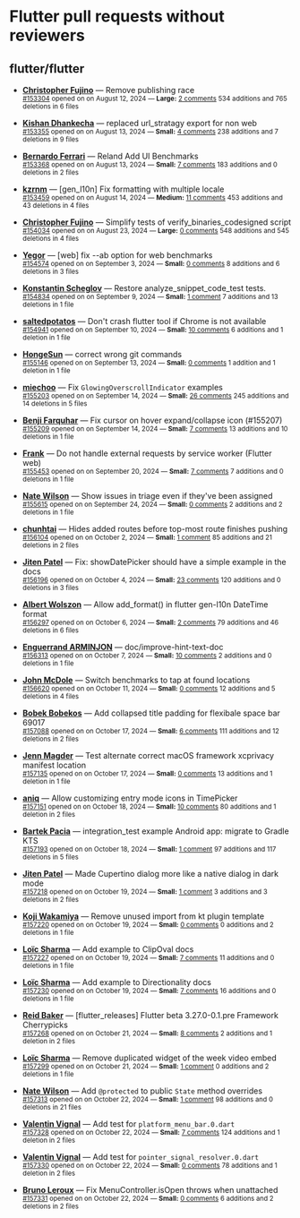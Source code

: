 # Flutter pull requests without reviewers

## flutter/flutter

* **[Christopher Fujino](https://github.com/christopherfujino)** &mdash; Remove publishing race<br />
  <sub>[#153304](https://github.com/flutter/flutter/pull/153304) opened on on August 12, 2024 &mdash; **Large:** [2 comments](https://github.com/flutter/flutter/pull/153304) 534 additions and 765 deletions in 6 files</sub><br />

* **[Kishan Dhankecha](https://github.com/kishan-dhankecha)** &mdash; replaced url_stratagy export for non web<br />
  <sub>[#153355](https://github.com/flutter/flutter/pull/153355) opened on on August 13, 2024 &mdash; **Small:** [4 comments](https://github.com/flutter/flutter/pull/153355) 238 additions and 7 deletions in 9 files</sub><br />

* **[Bernardo Ferrari](https://github.com/bernaferrari)** &mdash; Reland Add UI Benchmarks<br />
  <sub>[#153368](https://github.com/flutter/flutter/pull/153368) opened on on August 13, 2024 &mdash; **Small:** [7 comments](https://github.com/flutter/flutter/pull/153368) 183 additions and 0 deletions in 2 files</sub><br />

* **[kzrnm](https://github.com/kzrnm)** &mdash; [gen_l10n] Fix formatting with multiple locale<br />
  <sub>[#153459](https://github.com/flutter/flutter/pull/153459) opened on on August 14, 2024 &mdash; **Medium:** [11 comments](https://github.com/flutter/flutter/pull/153459) 453 additions and 43 deletions in 4 files</sub><br />

* **[Christopher Fujino](https://github.com/christopherfujino)** &mdash; Simplify tests of verify_binaries_codesigned script<br />
  <sub>[#154034](https://github.com/flutter/flutter/pull/154034) opened on on August 23, 2024 &mdash; **Large:** [0 comments](https://github.com/flutter/flutter/pull/154034) 548 additions and 545 deletions in 4 files</sub><br />

* **[Yegor](https://github.com/yjbanov)** &mdash; [web] fix --ab option for web benchmarks<br />
  <sub>[#154574](https://github.com/flutter/flutter/pull/154574) opened on on September 3, 2024 &mdash; **Small:** [0 comments](https://github.com/flutter/flutter/pull/154574) 8 additions and 6 deletions in 3 files</sub><br />

* **[Konstantin Scheglov](https://github.com/scheglov)** &mdash; Restore analyze_snippet_code_test tests.<br />
  <sub>[#154834](https://github.com/flutter/flutter/pull/154834) opened on on September 9, 2024 &mdash; **Small:** [1 comment](https://github.com/flutter/flutter/pull/154834) 7 additions and 13 deletions in 1 file</sub><br />

* **[saltedpotatos](https://github.com/saltedpotatos)** &mdash; Don't crash flutter tool if Chrome is not available<br />
  <sub>[#154941](https://github.com/flutter/flutter/pull/154941) opened on on September 10, 2024 &mdash; **Small:** [10 comments](https://github.com/flutter/flutter/pull/154941) 6 additions and 1 deletion in 1 file</sub><br />

* **[HongeSun](https://github.com/hongeSunCoder)** &mdash; correct wrong git commands<br />
  <sub>[#155146](https://github.com/flutter/flutter/pull/155146) opened on on September 13, 2024 &mdash; **Small:** [0 comments](https://github.com/flutter/flutter/pull/155146) 1 addition and 1 deletion in 1 file</sub><br />

* **[miechoo](https://github.com/miechoo)** &mdash; Fix `GlowingOverscrollIndicator` examples<br />
  <sub>[#155203](https://github.com/flutter/flutter/pull/155203) opened on on September 14, 2024 &mdash; **Small:** [26 comments](https://github.com/flutter/flutter/pull/155203) 245 additions and 14 deletions in 5 files</sub><br />

* **[Benji Farquhar](https://github.com/BenjiFarquhar)** &mdash; Fix cursor on hover expand/collapse icon (#155207)<br />
  <sub>[#155209](https://github.com/flutter/flutter/pull/155209) opened on on September 14, 2024 &mdash; **Small:** [7 comments](https://github.com/flutter/flutter/pull/155209) 13 additions and 10 deletions in 1 file</sub><br />

* **[Frank](https://github.com/Frank3K)** &mdash; Do not handle external requests by service worker (Flutter web)<br />
  <sub>[#155453](https://github.com/flutter/flutter/pull/155453) opened on on September 20, 2024 &mdash; **Small:** [7 comments](https://github.com/flutter/flutter/pull/155453) 7 additions and 0 deletions in 1 file</sub><br />

* **[Nate Wilson](https://github.com/nate-thegrate)** &mdash; Show issues in triage even if they've been assigned<br />
  <sub>[#155615](https://github.com/flutter/flutter/pull/155615) opened on on September 24, 2024 &mdash; **Small:** [0 comments](https://github.com/flutter/flutter/pull/155615) 2 additions and 2 deletions in 1 file</sub><br />

* **[chunhtai](https://github.com/chunhtai)** &mdash; Hides added routes before top-most route finishes pushing<br />
  <sub>[#156104](https://github.com/flutter/flutter/pull/156104) opened on on October 2, 2024 &mdash; **Small:** [1 comment](https://github.com/flutter/flutter/pull/156104) 85 additions and 21 deletions in 2 files</sub><br />

* **[Jiten Patel](https://github.com/thejitenpatel)** &mdash; Fix: showDatePicker should have a simple example in the docs<br />
  <sub>[#156196](https://github.com/flutter/flutter/pull/156196) opened on on October 4, 2024 &mdash; **Small:** [23 comments](https://github.com/flutter/flutter/pull/156196) 120 additions and 0 deletions in 3 files</sub><br />

* **[Albert Wolszon](https://github.com/Albert221)** &mdash; Allow add_format() in flutter gen-l10n DateTime format<br />
  <sub>[#156297](https://github.com/flutter/flutter/pull/156297) opened on on October 6, 2024 &mdash; **Small:** [2 comments](https://github.com/flutter/flutter/pull/156297) 79 additions and 46 deletions in 6 files</sub><br />

* **[Enguerrand ARMINJON](https://github.com/EArminjon)** &mdash; doc/improve-hint-text-doc<br />
  <sub>[#156313](https://github.com/flutter/flutter/pull/156313) opened on on October 7, 2024 &mdash; **Small:** [10 comments](https://github.com/flutter/flutter/pull/156313) 2 additions and 0 deletions in 1 file</sub><br />

* **[John McDole](https://github.com/jtmcdole)** &mdash; Switch benchmarks to tap at found locations<br />
  <sub>[#156620](https://github.com/flutter/flutter/pull/156620) opened on on October 11, 2024 &mdash; **Small:** [0 comments](https://github.com/flutter/flutter/pull/156620) 12 additions and 5 deletions in 4 files</sub><br />

* **[Bobek Bobekos](https://github.com/bobekos)** &mdash; Add collapsed title padding for flexibale space bar 69017<br />
  <sub>[#157088](https://github.com/flutter/flutter/pull/157088) opened on on October 17, 2024 &mdash; **Small:** [6 comments](https://github.com/flutter/flutter/pull/157088) 111 additions and 12 deletions in 2 files</sub><br />

* **[Jenn Magder](https://github.com/jmagman)** &mdash; Test alternate correct macOS framework xcprivacy manifest location<br />
  <sub>[#157135](https://github.com/flutter/flutter/pull/157135) opened on on October 17, 2024 &mdash; **Small:** [0 comments](https://github.com/flutter/flutter/pull/157135) 13 additions and 1 deletion in 1 file</sub><br />

* **[aniq](https://github.com/syedaniq)** &mdash; Allow customizing entry mode icons in TimePicker<br />
  <sub>[#157151](https://github.com/flutter/flutter/pull/157151) opened on on October 18, 2024 &mdash; **Small:** [10 comments](https://github.com/flutter/flutter/pull/157151) 80 additions and 1 deletion in 2 files</sub><br />

* **[Bartek Pacia](https://github.com/bartekpacia)** &mdash; integration_test example Android app: migrate to Gradle KTS<br />
  <sub>[#157193](https://github.com/flutter/flutter/pull/157193) opened on on October 18, 2024 &mdash; **Small:** [1 comment](https://github.com/flutter/flutter/pull/157193) 97 additions and 117 deletions in 5 files</sub><br />

* **[Jiten Patel](https://github.com/thejitenpatel)** &mdash; Made Cupertino dialog more like a native dialog in dark mode<br />
  <sub>[#157218](https://github.com/flutter/flutter/pull/157218) opened on on October 19, 2024 &mdash; **Small:** [1 comment](https://github.com/flutter/flutter/pull/157218) 3 additions and 3 deletions in 2 files</sub><br />

* **[Koji Wakamiya](https://github.com/koji-1009)** &mdash; Remove unused import from kt plugin template<br />
  <sub>[#157220](https://github.com/flutter/flutter/pull/157220) opened on on October 19, 2024 &mdash; **Small:** [0 comments](https://github.com/flutter/flutter/pull/157220) 0 additions and 2 deletions in 1 file</sub><br />

* **[Loïc Sharma](https://github.com/loic-sharma)** &mdash; Add example to ClipOval docs<br />
  <sub>[#157227](https://github.com/flutter/flutter/pull/157227) opened on on October 19, 2024 &mdash; **Small:** [7 comments](https://github.com/flutter/flutter/pull/157227) 11 additions and 0 deletions in 1 file</sub><br />

* **[Loïc Sharma](https://github.com/loic-sharma)** &mdash; Add example to Directionality docs<br />
  <sub>[#157230](https://github.com/flutter/flutter/pull/157230) opened on on October 19, 2024 &mdash; **Small:** [7 comments](https://github.com/flutter/flutter/pull/157230) 16 additions and 0 deletions in 1 file</sub><br />

* **[Reid Baker](https://github.com/reidbaker)** &mdash; [flutter_releases] Flutter beta 3.27.0-0.1.pre Framework Cherrypicks<br />
  <sub>[#157268](https://github.com/flutter/flutter/pull/157268) opened on on October 21, 2024 &mdash; **Small:** [8 comments](https://github.com/flutter/flutter/pull/157268) 2 additions and 1 deletion in 2 files</sub><br />

* **[Loïc Sharma](https://github.com/loic-sharma)** &mdash; Remove duplicated widget of the week video embed<br />
  <sub>[#157299](https://github.com/flutter/flutter/pull/157299) opened on on October 21, 2024 &mdash; **Small:** [1 comment](https://github.com/flutter/flutter/pull/157299) 0 additions and 2 deletions in 1 file</sub><br />

* **[Nate Wilson](https://github.com/nate-thegrate)** &mdash; Add `@protected` to public `State` method overrides<br />
  <sub>[#157313](https://github.com/flutter/flutter/pull/157313) opened on on October 22, 2024 &mdash; **Small:** [1 comment](https://github.com/flutter/flutter/pull/157313) 98 additions and 0 deletions in 21 files</sub><br />

* **[Valentin Vignal](https://github.com/ValentinVignal)** &mdash; Add test for `platform_menu_bar.0.dart`<br />
  <sub>[#157328](https://github.com/flutter/flutter/pull/157328) opened on on October 22, 2024 &mdash; **Small:** [7 comments](https://github.com/flutter/flutter/pull/157328) 124 additions and 1 deletion in 2 files</sub><br />

* **[Valentin Vignal](https://github.com/ValentinVignal)** &mdash; Add test for `pointer_signal_resolver.0.dart`<br />
  <sub>[#157330](https://github.com/flutter/flutter/pull/157330) opened on on October 22, 2024 &mdash; **Small:** [0 comments](https://github.com/flutter/flutter/pull/157330) 78 additions and 1 deletion in 2 files</sub><br />

* **[Bruno Leroux](https://github.com/bleroux)** &mdash; Fix MenuController.isOpen throws when unattached<br />
  <sub>[#157331](https://github.com/flutter/flutter/pull/157331) opened on on October 22, 2024 &mdash; **Small:** [0 comments](https://github.com/flutter/flutter/pull/157331) 6 additions and 2 deletions in 2 files</sub><br />

